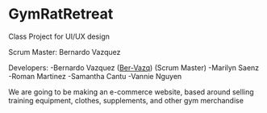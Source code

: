 # GymRatRetreat
Class Project for UI/UX design

Scrum Master: Bernardo Vazquez

Developers:
-Bernardo	Vazquez ([Ber-Vazq](https://github.com/Ber-Vazq)) (Scrum Master)
-Marilyn Saenz
-Roman Martinez
-Samantha	Cantu
-Vannie	Nguyen

We are going to be making an e-commerce website, based around selling training equipment, clothes, supplements, and other gym merchandise 
